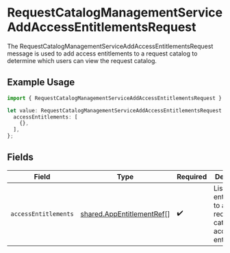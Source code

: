 # RequestCatalogManagementServiceAddAccessEntitlementsRequest

The RequestCatalogManagementServiceAddAccessEntitlementsRequest message is used to add access entitlements to a request
 catalog to determine which users can view the request catalog.

## Example Usage

```typescript
import { RequestCatalogManagementServiceAddAccessEntitlementsRequest } from "conductorone-sdk-typescript/sdk/models/shared";

let value: RequestCatalogManagementServiceAddAccessEntitlementsRequest = {
  accessEntitlements: [
    {},
  ],
};
```

## Fields

| Field                                                                         | Type                                                                          | Required                                                                      | Description                                                                   |
| ----------------------------------------------------------------------------- | ----------------------------------------------------------------------------- | ----------------------------------------------------------------------------- | ----------------------------------------------------------------------------- |
| `accessEntitlements`                                                          | [shared.AppEntitlementRef](../../../sdk/models/shared/appentitlementref.md)[] | :heavy_check_mark:                                                            | List of entitlements to add to the request catalog as access entitlements.    |
